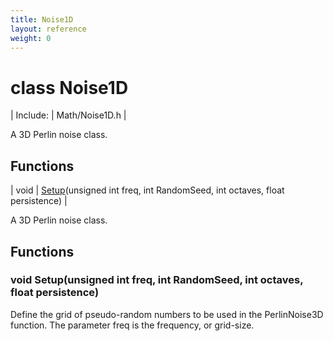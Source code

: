 ```yaml
---
title: Noise1D
layout: reference
weight: 0
---
```

class Noise1D
===

| Include: | Math/Noise1D.h |

A 3D Perlin noise class.
  


Functions
---

| void | [Setup](#Setup)(unsigned int freq, int RandomSeed, int octaves, float persistence) |

A 3D Perlin noise class.
  


Functions
---

### <a name="Setup"/>void Setup(unsigned int freq, int RandomSeed, int octaves, float persistence)
Define the grid of pseudo-random numbers to be used in the PerlinNoise3D function. The parameter freq is the
frequency, or grid-size.
